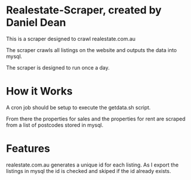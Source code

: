 Realestate-Scraper, created by Daniel Dean
==================

This is a scraper designed to crawl realestate.com.au

The scraper crawls all listings on the website and outputs the data into mysql.

The scraper is designed to run once a day.



How it Works
==================

A cron job should be setup to execute the getdata.sh script.

From there the properties for sales and the properties for rent are scraped from a list of postcodes stored in mysql.

Features
==================

realestate.com.au generates a unique id for each listing. As I export the listings in mysql the id is checked and skiped if the id already exists.

